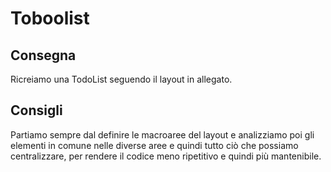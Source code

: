 # Toboolist

## Consegna

Ricreiamo una TodoList seguendo il layout in allegato.

## Consigli

Partiamo sempre dal definire le macroaree del layout e analizziamo poi gli elementi in comune nelle diverse aree e quindi tutto ciò che possiamo centralizzare, per rendere il codice meno ripetitivo e quindi più mantenibile.
